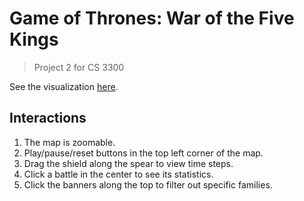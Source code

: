 # Game of Thrones: War of the Five Kings

> Project 2 for CS 3300

See the visualization [here](http://ajay-gandhi.github.io/game-of-thrones/).

## Interactions

1. The map is zoomable.
2. Play/pause/reset buttons in the top left corner of the map.
3. Drag the shield along the spear to view time steps.
4. Click a battle in the center to see its statistics.
5. Click the banners along the top to filter out specific families.

